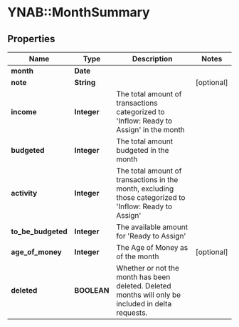 # YNAB::MonthSummary

## Properties
Name | Type | Description | Notes
------------ | ------------- | ------------- | -------------
**month** | **Date** |  | 
**note** | **String** |  | [optional] 
**income** | **Integer** | The total amount of transactions categorized to &#39;Inflow: Ready to Assign&#39; in the month | 
**budgeted** | **Integer** | The total amount budgeted in the month | 
**activity** | **Integer** | The total amount of transactions in the month, excluding those categorized to &#39;Inflow: Ready to Assign&#39; | 
**to_be_budgeted** | **Integer** | The available amount for &#39;Ready to Assign&#39; | 
**age_of_money** | **Integer** | The Age of Money as of the month | [optional] 
**deleted** | **BOOLEAN** | Whether or not the month has been deleted.  Deleted months will only be included in delta requests. | 


